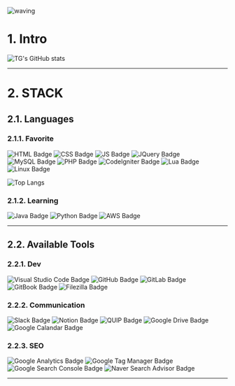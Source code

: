 ![waving](https://capsule-render.vercel.app/api?type=waving&height=200&text=Welcome!&fontAlign=80&fontAlignY=40&color=gradient)


# 1. Intro

![TG's GitHub stats](https://github-readme-stats.vercel.app/api?username=TG115&show_icons=true&theme=material-palenight)

- - -

# 2. STACK

## 2.1. Languages

### 2.1.1. Favorite

![HTML Badge](http://img.shields.io/badge/HTML-E34F26?style=for-the-badge&logo=html5&logoColor=white)
![CSS Badge](http://img.shields.io/badge/CSS-1572B6?style=for-the-badge&logo=css3&logoColor=white)
![JS Badge](http://img.shields.io/badge/JavaScript-F7DF1E?style=for-the-badge&logo=javascript&logoColor=white)
![JQuery Badge](http://img.shields.io/badge/JQuery-0868AB?style=for-the-badge&logo=jquery&logoColor=white)
![MySQL Badge](http://img.shields.io/badge/MySQL-4479A1?style=for-the-badge&logo=mysql&logoColor=white)
![PHP Badge](http://img.shields.io/badge/PHP-777BB4?style=for-the-badge&logo=php&logoColor=white)
![CodeIgniter Badge](http://img.shields.io/badge/CodeIgniter-EE4323?style=for-the-badge&logo=codeigniter3&logoColor=white)
![Lua Badge](http://img.shields.io/badge/Lua-2C2D72?style=for-the-badge&logo=lua&logoColor=white)
![Linux Badge](http://img.shields.io/badge/Linux-FCC624?style=for-the-badge&logo=linux&logoColor=white)

![Top Langs](https://github-readme-stats.vercel.app/api/top-langs/?username=TG115&layout=compact&theme=material-palenight&langs_count=5)

### 2.1.2. Learning
![Java Badge](http://img.shields.io/badge/Java-ED8B00?style=for-the-badge&logo=openjdk&logoColor=white)
![Python Badge](http://img.shields.io/badge/Python-3776AB?style=for-the-badge&logo=python&logoColor=white)
![AWS Badge](http://img.shields.io/badge/AWS-232F3E?style=for-the-badge&logo=amazon%20aws&logoColor=white)


- - -

## 2.2. Available Tools

### 2.2.1. Dev
![Visual Studio Code Badge](http://img.shields.io/badge/VS%20Code-007ACC?style=for-the-badge&logo=visual%20studio%20code&logoColor=white)
![GitHub Badge](http://img.shields.io/badge/GitHub-181717?style=for-the-badge&logo=github&logoColor=white)
![GitLab Badge](http://img.shields.io/badge/GitLab-FCA121?style=for-the-badge&logo=gitlab&logoColor=white)
![GitBook Badge](http://img.shields.io/badge/GitBook-3884FF?style=for-the-badge&logo=gitbook&logoColor=white)
![Filezilla Badge](http://img.shields.io/badge/FileZilla-BF0000?style=for-the-badge&logo=filezilla&logoColor=white)

### 2.2.2. Communication
![Slack Badge](http://img.shields.io/badge/slack-4A154B?style=for-the-badge&logo=slack&logoColor=white)
![Notion Badge](http://img.shields.io/badge/Quip-F27557?style=for-the-badge&logo=quip&logoColor=white)
![QUIP Badge](http://img.shields.io/badge/Notion-black?style=for-the-badge&logo=notion&logoColor=white)
![Google Drive Badge](http://img.shields.io/badge/Drive-4285F4?style=for-the-badge&logo=Google%20Drive&logoColor=white)
![Google Calandar Badge](http://img.shields.io/badge/Calendar-4285F4?style=for-the-badge&logo=Google%20Calendar&logoColor=white)

### 2.2.3. SEO
![Google Analytics Badge](http://img.shields.io/badge/Analytics-E37400?style=for-the-badge&logo=Google%20Analytics&logoColor=white)
![Google Tag Manager Badge](http://img.shields.io/badge/Tag%20Manager-246FDB?style=for-the-badge&logo=Google%20Tag%20Manager&logoColor=white)
![Google Search Console Badge](http://img.shields.io/badge/Search%20Console-458CF5?style=for-the-badge&logo=Google%20Search%20Console&logoColor=white)
![Naver Search Advisor Badge](http://img.shields.io/badge/Search%20Advisor-03C75A?style=for-the-badge&logo=naver&logoColor=white)

- - -





